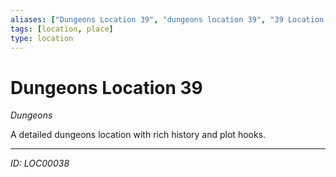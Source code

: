```yaml
---
aliases: ["Dungeons Location 39", "dungeons location 39", "39 Location Dungeons"]
tags: [location, place]
type: location
---
```


# Dungeons Location 39

*Dungeons*

A detailed dungeons location with rich history and plot hooks.

---
*ID: LOC00038*